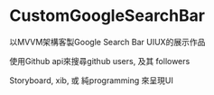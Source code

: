 # CustomGoogleSearchBar

以MVVM架構客製Google Search Bar UIUX的展示作品

使用Github api來搜尋github users, 及其 followers

Storyboard, xib, 或 純programming 來呈現UI
